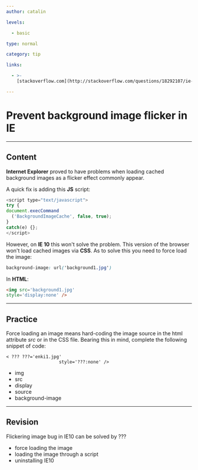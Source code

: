 ```yaml
---
author: catalin

levels:

  - basic

type: normal

category: tip

links:

  - >-
    [stackoverflow.com](http://stackoverflow.com/questions/18292107/ie-background-flicker){website}

---
```

# Prevent background image flicker in **IE**

---
## Content

**Internet Explorer** proved to have problems when loading cached background images as a flicker effect commonly appear.

A quick fix is adding this **JS** script:
```javascript
<script type="text/javascript">
try {
document.execCommand
  ('BackgroundImageCache', false, true);
}
catch(e) {};
</script>

```

However, on **IE 10** this won't solve the problem. This version of the browser won't load cached images via **CSS**. As to solve this you need to force load the image:
```css
background-image: url('background1.jpg')

```
  In **HTML**:

```html
<img src='background1.jpg' 
style='display:none' />

```

---
## Practice

Force loading an image means hard-coding the image source in the html attribute *src* or in the CSS file. Bearing this in mind, complete the following snippet of code:
```
< ??? ???='enki1.jpg' 
                    style='???:none' />
```
* img
* src
* display
* source
* background-image

---
## Revision

Flickering image bug in IE10 can be solved by ???

* force loading the image
* loading the image through a script
* uninstalling IE10
 
